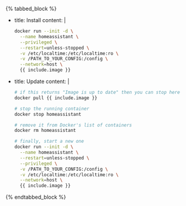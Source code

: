 {% tabbed_block %}

- title: Install
  content: |

    ```bash
    docker run --init -d \
      --name homeassistant \
      --privileged \
      --restart=unless-stopped \
      -v /etc/localtime:/etc/localtime:ro \
      -v /PATH_TO_YOUR_CONFIG:/config \
      --network=host \
      {{ include.image }}
    ```

- title: Update
  content: |

    ```bash
    # if this returns "Image is up to date" then you can stop here
    docker pull {{ include.image }}
    ```

    ```bash
    # stop the running container
    docker stop homeassistant
    ```

    ```bash
    # remove it from Docker's list of containers
    docker rm homeassistant
    ```

    ```bash
    # finally, start a new one
    docker run --init -d \
      --name homeassistant \
      --restart=unless-stopped \
      --privileged \
      -v /PATH_TO_YOUR_CONFIG:/config \
      -v /etc/localtime:/etc/localtime:ro \
      --network=host \
      {{ include.image }}
    ```

{% endtabbed_block %}

